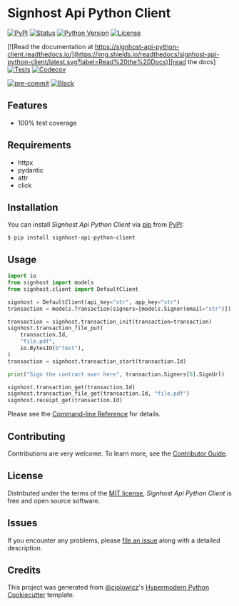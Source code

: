 # Signhost Api Python Client

[![PyPI](https://img.shields.io/pypi/v/signhost-api-python-client.svg)][pypi_]
[![Status](https://img.shields.io/pypi/status/signhost-api-python-client.svg)][status]
[![Python Version](https://img.shields.io/pypi/pyversions/signhost-api-python-client)][python version]
[![License](https://img.shields.io/pypi/l/signhost-api-python-client)][license]

[![Read the documentation at https://signhost-api-python-client.readthedocs.io/](https://img.shields.io/readthedocs/signhost-api-python-client/latest.svg?label=Read%20the%20Docs)][read the docs]
[![Tests](https://github.com/foarsitter/signhost-api-python-client/workflows/Tests/badge.svg)][tests]
[![Codecov](https://codecov.io/gh/foarsitter/signhost-api-python-client/branch/main/graph/badge.svg)][codecov]

[![pre-commit](https://img.shields.io/badge/pre--commit-enabled-brightgreen?logo=pre-commit&logoColor=white)][pre-commit]
[![Black](https://img.shields.io/badge/code%20style-black-000000.svg)][black]

[pypi_]: https://pypi.org/project/signhost-api-python-client/
[status]: https://pypi.org/project/signhost-api-python-client/
[python version]: https://pypi.org/project/signhost-api-python-client
[read the docs]: https://signhost-api-python-client.readthedocs.io/
[tests]: https://github.com/foarsitter/signhost-api-python-client/actions?workflow=Tests
[codecov]: https://app.codecov.io/gh/foarsitter/signhost-api-python-client
[pre-commit]: https://github.com/pre-commit/pre-commit
[black]: https://github.com/psf/black

## Features

- 100% test coverage

## Requirements

- httpx
- pydantic
- attr
- click

## Installation

You can install _Signhost Api Python Client_ via [pip] from [PyPI]:

```console
$ pip install signhost-api-python-client
```

## Usage

```python
import io
from signhost import models
from signhost.client import DefaultClient

signhost = DefaultClient(api_key="str", app_key="str")
transaction = models.Transaction(signers=[models.Signer(email="str")])

transaction = signhost.transaction_init(transaction=transaction)
signhost.transaction_file_put(
    transaction.Id,
    "file.pdf",
    io.BytesIO(b"test"),
)
transaction = signhost.transaction_start(transaction.Id)

print("Sign the contract over here", transaction.Signers[0].SignUrl)

signhost.transaction_get(transaction.Id)
signhost.transaction_file_get(transaction.Id, "file.pdf")
signhost.receipt_get(transaction.Id)
```

Please see the [Command-line Reference] for details.

## Contributing

Contributions are very welcome.
To learn more, see the [Contributor Guide].

## License

Distributed under the terms of the [MIT license][license],
_Signhost Api Python Client_ is free and open source software.

## Issues

If you encounter any problems,
please [file an issue] along with a detailed description.

## Credits

This project was generated from [@cjolowicz]'s [Hypermodern Python Cookiecutter] template.

[@cjolowicz]: https://github.com/cjolowicz
[pypi]: https://pypi.org/
[hypermodern python cookiecutter]: https://github.com/cjolowicz/cookiecutter-hypermodern-python
[file an issue]: https://github.com/foarsitter/signhost-api-python-client/issues
[pip]: https://pip.pypa.io/

<!-- github-only -->

[license]: https://github.com/foarsitter/signhost-api-python-client/blob/main/LICENSE
[contributor guide]: https://github.com/foarsitter/signhost-api-python-client/blob/main/CONTRIBUTING.md
[command-line reference]: https://signhost-api-python-client.readthedocs.io/en/latest/usage.html
